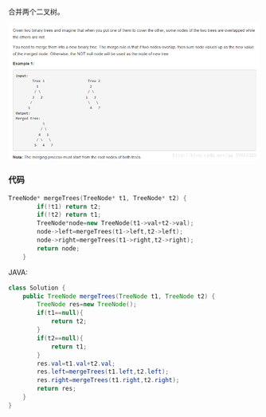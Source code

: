 合并两个二叉树。

![](https://github.com/yaowenqing/leetcode/blob/master/images/1.png)


### 代码

```C++
TreeNode* mergeTrees(TreeNode* t1, TreeNode* t2) {
        if(!t1) return t2;
        if(!t2) return t1;
        TreeNode*node=new TreeNode(t1->val+t2->val);
        node->left=mergeTrees(t1->left,t2->left);
        node->right=mergeTrees(t1->right,t2->right);
        return node;
    }
```
JAVA:

```java
class Solution {
    public TreeNode mergeTrees(TreeNode t1, TreeNode t2) {
        TreeNode res=new TreeNode();
        if(t1==null){
            return t2;
        }
        if(t2==null){
            return t1;
        }      
        res.val=t1.val+t2.val;
        res.left=mergeTrees(t1.left,t2.left);
        res.right=mergeTrees(t1.right,t2.right);
        return res;
    }
}
```
